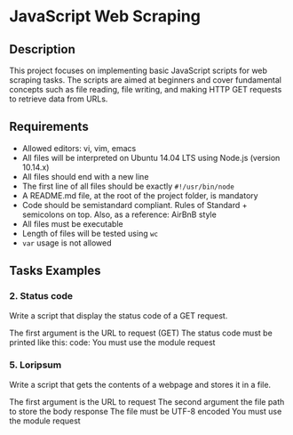 # JavaScript Web Scraping

## Description
This project focuses on implementing basic JavaScript scripts for web scraping tasks. The scripts are aimed at beginners and cover fundamental concepts such as file reading, file writing, and making HTTP GET requests to retrieve data from URLs.

## Requirements
- Allowed editors: vi, vim, emacs
- All files will be interpreted on Ubuntu 14.04 LTS using Node.js (version 10.14.x)
- All files should end with a new line
- The first line of all files should be exactly `#!/usr/bin/node`
- A README.md file, at the root of the project folder, is mandatory
- Code should be semistandard compliant. Rules of Standard + semicolons on top. Also, as a reference: AirBnB style
- All files must be executable
- Length of files will be tested using `wc`
- `var` usage is not allowed

## Tasks Examples

### 2. Status code
Write a script that display the status code of a GET request.

The first argument is the URL to request (GET)
The status code must be printed like this: code: <status code>
You must use the module request

### 5. Loripsum
Write a script that gets the contents of a webpage and stores it in a file.

The first argument is the URL to request
The second argument the file path to store the body response
The file must be UTF-8 encoded
You must use the module request
